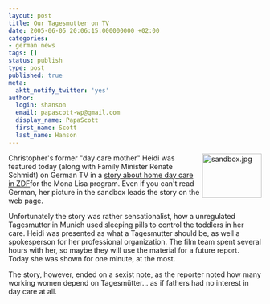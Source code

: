 ```yaml
---
layout: post
title: Our Tagesmutter on TV
date: 2005-06-05 20:06:15.000000000 +02:00
categories:
- german news
tags: []
status: publish
type: post
published: true
meta:
  aktt_notify_twitter: 'yes'
author:
  login: shanson
  email: papascott-wp@gmail.com
  display_name: PapaScott
  first_name: Scott
  last_name: Hanson
---
```

<p><a href="http://www.zdf.de/ZDFde/inhalt/8/0,1872,2307112,00.html" title="ZDF.de"><img alt="sandbox.jpg" src="http://www.papascott.de/wordpress/wp-content/uploads/2005/06/sandbox.jpg" width="118" height="88" border="0" align="right" /></a> Christopher's former "day care mother" Heidi was featured today (along with Family Minister Renate Schmidt) on German TV in a <a href="http://www.zdf.de/ZDFde/inhalt/8/0,1872,2307112,00.html" title="ZDF.de - Mit Tabletten ruhig gestellt"> story about home day care in ZDF</a>for the Mona Lisa program. Even if you can't read German, her picture in the sandbox leads the story on the web page.</p>
<p>Unfortunately the story was rather sensationalist, how a unregulated Tagesmutter in Munich used sleeping pills to control the toddlers in her care. Heidi was presented as what a Tagesmutter should be, as well a spokesperson for her professional organization. The film team spent several hours with her, so maybe they will use the material for a future report. Today she was shown for one minute, at the most.</p>
<p>The story, however, ended on a sexist note, as the reporter noted how many working women depend on Tagesm&uuml;tter... as if fathers had no interest in day care at all.</p>
